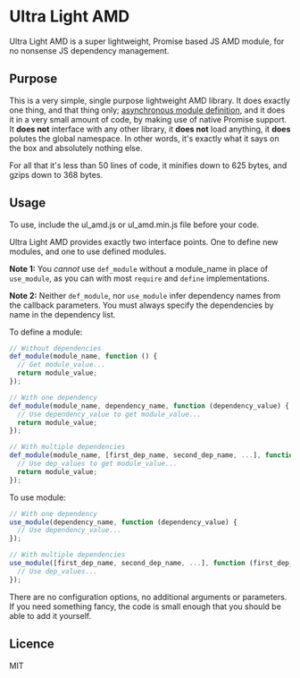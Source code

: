 # Ultra Light AMD

Ultra Light AMD is a super lightweight, Promise based JS AMD module, for no nonsense JS dependency management.

## Purpose

This is a very simple, single purpose lightweight AMD library. It does exactly one thing, and that thing only; [asynchronous module definition](https://en.wikipedia.org/wiki/Asynchronous_module_definition), and it does it in a very small amount of code, by making use of native Promise support. It **does not** interface with any other library, it **does not** load anything, it **does** polutes the global namespace. In other words, it's exactly what it says on the box and absolutely nothing else. 

For all that it's less than 50 lines of code, it minifies down to 625 bytes, and gzips down to 368 bytes.

## Usage

To use, include the ul_amd.js or ul_amd.min.js file before your code. 

Ultra Light AMD provides exactly two interface points. One to define new modules, and one to use defined modules. 

**Note 1:** You *cannot* use `def_module` without a module_name in place of `use_module`, as you can with most `require` and `define` implementations. 

**Note 2:** Neither `def_module`, nor `use_module` infer dependency names from the callback parameters. You must always specify the dependencies by name in the dependency list.

To define a module:

```javascript
// Without dependencies
def_module(module_name, function () {
  // Get module_value...
  return module_value;
});

// With one dependency
def_module(module_name, dependency_name, function (dependency_value) {
  // Use dependency_value to get module_value...
  return module_value;
});

// With multiple dependencies
def_module(module_name, [first_dep_name, second_dep_name, ...], function (first_dep_value, second_dep_value, ...) {
  // Use dep_values to get module_value...
  return module_value;
});
```

To use module:

```javascript
// With one dependency
use_module(dependency_name, function (dependency_value) {
  // Use dependency_value...
});

// With multiple dependencies
use_module([first_dep_name, second_dep_name, ...], function (first_dep_value, second_dep_value, ...) {
  // Use dep_values...
});
```

There are no configuration options, no additional arguments or parameters. If you need something fancy, the code is small enough that you should be able to add it yourself.

## Licence

MIT
